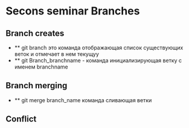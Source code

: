 # Secons seminar Branches

## Branch creates
* ** git branch  это команда отображающая список существующих веток и  отмечает в нем текущуу
* ** git Branch_branchname  - команда инициализирующая ветку с именем branchname 

## Branch merging

* ** git merge branch_name команда сливающая ветки

## Conflict